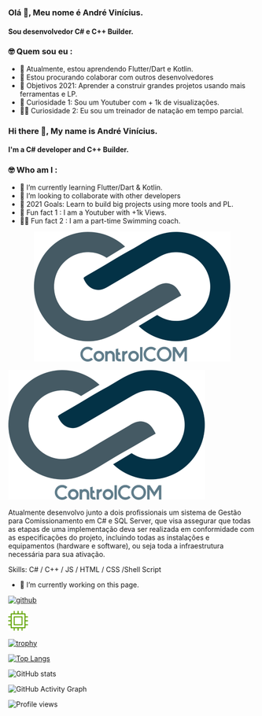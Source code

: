 ### Olá 👋, Meu nome é André Vinícius.
#### Sou desenvolvedor C# e C++ Builder.

### 🤓 Quem sou eu :

- 🌱 Atualmente, estou aprendendo Flutter/Dart e Kotlin.
- 👯 Estou procurando colaborar com outros desenvolvedores
- 🥅 Objetivos 2021: Aprender a construir grandes projetos usando mais ferramentas e LP.
- 🤣 Curiosidade 1: Sou um Youtuber com + 1k de visualizações.
- 🏊‍♂️ Curiosidade 2: Eu sou um treinador de natação em tempo parcial.

### Hi there 👋, My name is André Vinícius.
#### I'm a C# developer and C++ Builder.

### 🤓 Who am I :

- 🌱 I’m currently learning Flutter/Dart & Kotlin.
- 👯 I’m looking to collaborate with other developers
- 🥅 2021 Goals: Learn to build big projects using more tools and PL.
- 🤣 Fun fact 1 : I am a Youtuber with +1k Views.
- 🏊‍♂️ Fun fact 2 : I am a part-time Swimming coach.


<p align="center">
  <img src="https://github.com/andrevinni/andrevinni/blob/main/imagens/logo_splash_celular.png" />
</p>

![Sou desenvolvedor C# e C++ Builder.](https://github.com/andrevinni/andrevinni/blob/main/imagens/logo_splash_celular.png)

Atualmente desenvolvo junto a dois profissionais um sistema de Gestão para Comissionamento em C# e SQL Server, que visa assegurar que todas as etapas de uma implementação deva ser realizada em conformidade com as especificações do projeto, incluindo todas as instalações e equipamentos (hardware e software), ou seja toda a infraestrutura necessária para sua ativação.

Skills: C# / C++ / JS / HTML / CSS /Shell Script

- 🔭 I’m currently working on this page. 


[<img src='https://cdn.jsdelivr.net/npm/simple-icons@3.0.1/icons/github.svg' alt='github' height='40'>](https://github.com/andrevinni)

<a href='https://docs.github.com/en/developers'><img src='https://raw.githubusercontent.com/acervenky/animated-github-badges/master/assets/devbadge.gif' width='40' height='40'></a> 

[![trophy](https://github-profile-trophy.vercel.app/?username=andrevinni)](https://github.com/ryo-ma/github-profile-trophy)

[![Top Langs](https://github-readme-stats.vercel.app/api/top-langs/?username=andrevinni)](https://github.com/anuraghazra/github-readme-stats)

![GitHub stats](https://github-readme-stats.vercel.app/api?username=andrevinni&show_icons=true&count_private=true)  

![GitHub Activity Graph](https://activity-graph.herokuapp.com/graph?username=andrevinni)  

![Profile views](https://gpvc.arturio.dev/andrevinni)  

[website]: https://fady-amer.netlify.app/?fbclid=IwAR0YoDOni8mB5Fi3BoPSOdBRwfQueaN8QZL71CcclguDAU93ccBOxMEI92I
[twitter]: https://twitter.com/fadyehabamer
[youtube]: https://www.youtube.com/channel/UCgTxQ_Im4hFWgPM4Qgq6KzA?view_as=subscriber
[instagram]: https://www.instagram.com/fadyehabamer00/
[linkedin]: https://www.linkedin.com/in/fadyehabamer/
[facebook]: https://www.facebook.com/fadyehabamer/
